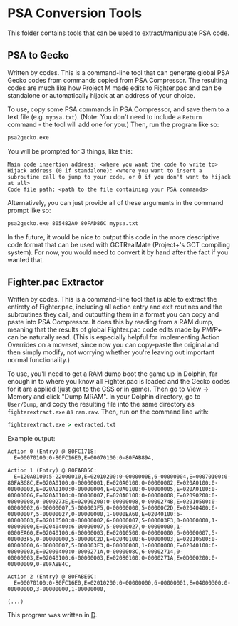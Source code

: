 # PSA Conversion Tools

This folder contains tools that can be used to extract/manipulate PSA code.

## PSA to Gecko

Written by codes. This is a command-line tool that can generate global PSA Gecko codes from commands copied from PSA Compressor. The resulting codes are much like how Project M made edits to Fighter.pac and can be standalone or automatically hijack at an address of your choice.

To use, copy some PSA commands in PSA Compressor, and save them to a text file (e.g. `mypsa.txt`). (Note: You don't need to include a `Return` command - the tool will add one for you.) Then, run the program like so:

```bat
psa2gecko.exe
```

You will be prompted for 3 things, like this:

```
Main code insertion address: <where you want the code to write to>
Hijack address (0 if standalone): <where you want to insert a subroutine call to jump to your code, or 0 if you don't want to hijack at all>
Code file path: <path to the file containing your PSA commands>
```

Alternatively, you can just provide all of these arguments in the command prompt like so:

```bat
psa2gecko.exe 805482A0 80FAD86C mypsa.txt
```

In the future, it would be nice to output this code in the more descriptive code format that can be used with GCTRealMate (Project+'s GCT compiling system). For now, you would need to convert it by hand after the fact if you wanted that.

## Fighter.pac Extractor

Written by codes. This is a command-line tool that is able to extract the entirety of Fighter.pac, including all action entry and exit routines and the subroutines they call, and outputting them in a format you can copy and paste into PSA Compressor. It does this by reading from a RAM dump, meaning that the results of global Fighter.pac code edits made by PM/P+ can be naturally read. (This is especially helpful for implementing Action Overrides on a moveset, since now you can copy-paste the original and then simply modify, not worrying whether you're leaving out important normal functionality.)

To use, you'll need to get a RAM dump boot the game up in Dolphin, far enough in to where you know all Fighter.pac is loaded and the Gecko codes for it are applied (just get to the CSS or in game). Then go to View -> Memory and click "Dump MRAM". In your Dolphin directory, go to `User/Dump`, and copy the resulting file into the same directory as `fighterextract.exe` as `ram.raw`. Then, run on the command line with:

```bat
fighterextract.exe > extracted.txt
```

Example output:

```
Action 0 (Entry) @ 80FC1718:
  E=00070100:0-80FC16E0,E=00070100:0-80FAB894,

Action 1 (Entry) @ 80FABD5C:
  E=120A0100:5-22000010,E=02010200:0-0000000E,6-00000004,E=00070100:0-80FAB68C,E=020A0100:0-00000001,E=020A0100:0-00000002,E=020A0100:0-00000003,E=020A0100:0-00000004,E=020A0100:0-00000005,E=020A0100:0-00000006,E=020A0100:0-00000007,E=020A0100:0-00000008,E=02090200:0-00000008,0-0000273E,E=02090200:0-00000008,0-0000274B,E=02010500:0-00000002,6-00000007,5-000003F5,0-00000000,5-00000C2D,E=02040400:6-00000007,5-00000027,0-00000000,1-0000EA60,E=02040100:6-00000003,E=02010500:0-00000002,6-00000007,5-000003F3,0-00000000,1-00000000,E=02040400:6-00000007,5-00000027,0-00000000,1-0000EA60,E=02040100:6-00000003,E=02010500:0-00000000,6-00000007,5-000003F5,0-00000000,5-00000C2D,E=02040100:6-00000003,E=02010500:0-00000000,6-00000007,5-000003F3,0-00000000,1-00000000,E=02040100:6-00000003,E=02000400:0-0000271A,0-0000008C,6-00002714,0-00000003,E=02040100:6-00000003,E=02080100:0-0000271A,E=0D000200:0-00000009,0-80FABB4C,

Action 2 (Entry) @ 80FABE6C:
  E=00070100:0-80FC16E0,E=02010200:0-00000000,6-00000001,E=04000300:0-0000000D,3-00000000,1-00000000,

(...)
```

This program was written in [D](http://dlang.org).